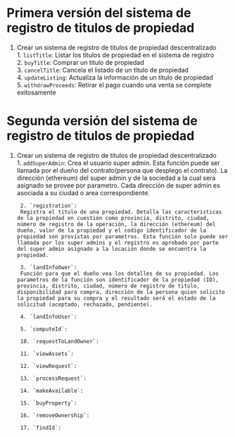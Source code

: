 # Primera versión del sistema de registro de titulos de propiedad
1. Crear un sistema de registro de titulos de propiedad  descentralizado  
        1. `listTitle`: Listar los titulos de propiedad en el sistema de registro  
        2. `buyTitle`: Comprar un titulo de propiedad  
        3. `cancelTitle`: Cancela el listado de un titulo de propiedad  
        4. `updateListing`: Actualiza la información de un titulo de propiedad  
        5. `withdrawProceeds`: Retirar el pago cuando una venta se complete exitosamente  

# Segunda versión del sistema de registro de titulos de propiedad  
1. Crear un sistema de registro de titulos de propiedad  descentralizado  
        1. `addSuperAdmin`:
        Crea el usuario super admin. Esta función puede ser llamada por el dueño del contrato(persona que desplego el contrato). La dirección (ethereum) del super admin y de la sociedad a la cual sera asignado se provee por parametro. Cada dirección de super admin es asociada a su ciudad o area correspondiente.  
        
        2. `registration`:
        Registra el titulo de una propiedad. Detalla las caracteristicas de la propiedad en cuestión como provincia, distrito, ciudad, número de registro de la operación, la dirección (ethereum) del dueño, valor de la propiedad y el codigo identificador de la propiedad son provistas por parametros. Esta función solo puede ser llamada por los super admins y el registro es aprobado por parte del super admin asignado a la locación donde se encuentra la propiedad.   
        
        3. `landInfoOwer`:
        Función para que el dueño vea los detalles de su propiedad. Los parametros de la función son identificador de la propiedad (ID), provincia, distrito, ciudad, número de registro de titulo, disponibilidad para compra, dirección de la persona quien solicito la propiedad para su compra y el resultado será el estado de la solicitud (aceptado, rechazado, pendiente).  
        
        4. `landInfoUser`:
          
        5. `computeId`:
          
        10. `requestToLandOwner`:
          
        11. `viewAssets`:
          
        12. `viewRequest`:
          
        13. `processRequest`:
          
        14. `makeAvailable`:
          
        15. `buyProperty`:
          
        16. `removeOwnership`:
          
        17. `findId`: 
